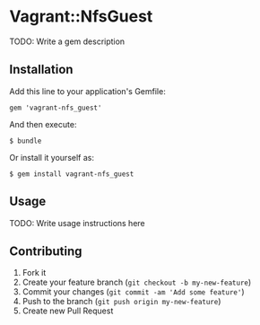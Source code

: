# Vagrant::NfsGuest

TODO: Write a gem description

## Installation

Add this line to your application's Gemfile:

    gem 'vagrant-nfs_guest'

And then execute:

    $ bundle

Or install it yourself as:

    $ gem install vagrant-nfs_guest

## Usage

TODO: Write usage instructions here

## Contributing

1. Fork it
2. Create your feature branch (`git checkout -b my-new-feature`)
3. Commit your changes (`git commit -am 'Add some feature'`)
4. Push to the branch (`git push origin my-new-feature`)
5. Create new Pull Request

